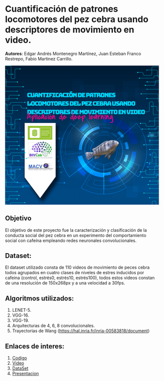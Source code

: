 # Cuantificación de patrones locomotores del pez cebra usando descriptores de movimiento en video.

**Autores**: Edgar Andrés Montenegro Martínez, Juan Esteban Franco Restrepo, Fabio Martinez Carrillo.

![Texto alternativo](BannerFinalZebrafish.png)

## Objetivo
El objetivo de este proyecto fue la caracterización y clasificación de la conducta social del pez cebra en un experimento del comportamiento social con 
cafeína empleando redes neuronales convolucionales.

## Dataset:
El dataset utilizado consta de 110 videos de movimiento de peces cebra todos agrupados en cuatro clases de niveles de estres inducidos por 
cafeina (control, estrés0, estrés10, estrés100), todos estos videos constan de una resolución de 150x268px y a una velocidad a 30fps.

## Algoritmos utilizados:

1. LENET-5.
2. VGG-16.
3. VGG-19.
4. Arquitecturas de 4, 6, 8 convolucionales.
5. Trayectorias de Wang (https://hal.inria.fr/inria-00583818/document)

## Enlaces de interes:

1. [Codigo](https://github.com/EdgarAndresMontenegro/Zebrafish_Behaver_Net/tree/master/Codigo)
2. [Video](https://github.com/EdgarAndresMontenegro/Zebrafish_Behaver_Net/blob/master/Video_Descripcion.mp4)
3. [DataSet](https://github.com/EdgarAndresMontenegro/Zebrafish_Behaver_Net/tree/master/zebrafish)
4. [Presentacion](https://github.com/EdgarAndresMontenegro/Zebrafish_Behaver_Net/blob/master/ZebrafishPresentation_IA.pdf)
